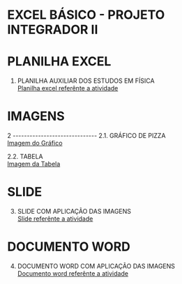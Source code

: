 # EXCEL BÁSICO - PROJETO INTEGRADOR II

# PLANILHA EXCEL
1. PLANILHA AUXILIAR DOS ESTUDOS EM FÍSICA\
[Planilha excel referênte a atividade](Projeto_Integrador_2_Murillo.xlsx)

# IMAGENS
2 ------------------------------
2.1. GRÁFICO DE PIZZA\
[Imagem do Gráfico](gráfico.png)

2.2. TABELA\
[Imagem da Tabela](Tabela1.png)

# SLIDE
3. SLIDE COM APLICAÇÃO DAS IMAGENS\
[Slide referênte a atividade](PPTX-EXCEL.pptx)

# DOCUMENTO WORD
4. DOCUMENTO WORD COM APLICAÇÃO DAS IMAGENS\
[Documento word referênte a atividade](Doc-Word.docx)
